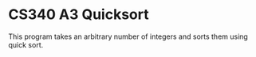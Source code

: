 # CS340 A3 Quicksort

This program takes an arbitrary number of integers and sorts them using quick sort.

